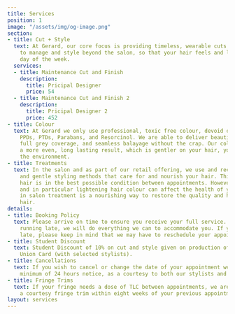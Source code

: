 ```yaml
---
title: Services
position: 1
image: "/assets/img/og-image.png"
section:
- title: Cut + Style
  text: At Gerard, our core focus is providing timeless, wearable cuts that are easy
    to manage and style beyond the salon, so that your hair feels and looks good every
    day of the week.
  services:
  - title: Maintenance Cut and Finish
    description:
      title: Pricipal Designer
      price: 54
  - title: Maintenance Cut and Finish 2
    description:
      title: Pricipal Designer 2
      price: 452
- title: Colour
  text: At Gerard we only use professional, toxic free colour, devoid of Ammonia,
    PPDs, PTDs, Parabans, and Resorcinol. We are able to deliver beautiful blondes,
    full grey coverage, and seamless balayage without the crap. Our colour gives you
    a more even, long lasting result, which is gentler on your hair, your scalp, and
    the environment.
- title: Treatments
  text: In the salon and as part of our retail offering, we use and recommend products
    and gentle styling methods that care for and nourish your hair. This ensures your
    hair is in the best possible condition between appointments. However, hair colour,
    and in particular lightening hair colour can affect the health of your hair. An
    in salon treatment is a nourishing way to restore the quality and health of your
    hair.
details:
- title: Booking Policy
  text: Please arrive on time to ensure you receive your full service. If you are
    running late, we will do everything we can to accommodate you. If you are excessively
    late, please keep in mind that we may have to reschedule your appointment.
- title: Student Discount
  text: Student Discount of 10% on cut and style given on production of a valid Student
    Union Card (with selected stylists).
- title: Cancellations
  text: If you wish to cancel or change the date of your appointment we require a
    minimum of 24 hours notice, as a courtesy to both our stylists and other clients.
- title: Fringe Trims
  text: If your fringe needs a dose of TLC between appointments, we are happy to offer
    a courtesy fringe trim within eight weeks of your previous appointment.
layout: services
---
```


